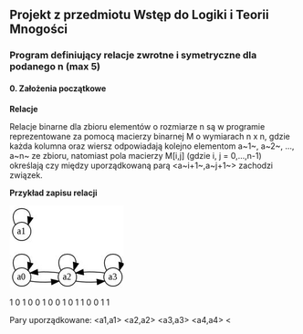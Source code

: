 ## Projekt z przedmiotu Wstęp do Logiki i Teorii Mnogości
### Program definiujący relacje zwrotne i symetryczne dla podanego n (max 5)
#### 0. Założenia początkowe
**Relacje**

Relacje binarne dla zbioru elementów o rozmiarze n są w programie reprezentowane za pomocą macierzy binarnej M o wymiarach n x n, gdzie każda kolumna oraz wiersz odpowiadają kolejno elementom a~1~, a~2~, ..., a~n~ ze zbioru, natomiast pola macierzy M[i,j] (gdzie i, j = 0,...,n-1) określają czy między uporządkowaną parą <a~i+1~,a~j+1~> zachodzi związek.

**Przykład zapisu relacji**

![picture](graphchart.jpg)

1 0 1 0
0 1 0 0
1 0 1 1
0 0 1 1

Pary uporządkowane:
<a1,a1>
<a2,a2>
<a3,a3>
<a4,a4>
<
